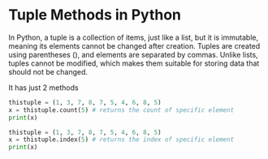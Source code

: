 # Tuple Methods in Python

In Python, a tuple is a collection of items, just like a list, but it is immutable, meaning its elements cannot be changed after creation. Tuples are created using parentheses (), and elements are separated by commas. Unlike lists, tuples cannot be modified, which makes them suitable for storing data that should not be changed.

It has just 2 methods

```python
thistuple = (1, 3, 7, 8, 7, 5, 4, 6, 8, 5)
x = thistuple.count(5) # returns the count of specific element
print(x)
```

```python
thistuple = (1, 3, 7, 8, 7, 5, 4, 6, 8, 5)
x = thistuple.index(5) # returns the index of specific element
print(x)
```